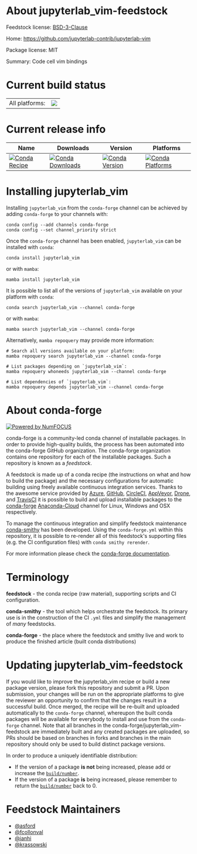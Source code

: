 About jupyterlab_vim-feedstock
==============================

Feedstock license: [BSD-3-Clause](https://github.com/conda-forge/jupyterlab_vim-feedstock/blob/main/LICENSE.txt)

Home: https://github.com/jupyterlab-contrib/jupyterlab-vim

Package license: MIT

Summary: Code cell vim bindings

Current build status
====================


<table><tr><td>All platforms:</td>
    <td>
      <a href="https://dev.azure.com/conda-forge/feedstock-builds/_build/latest?definitionId=12796&branchName=main">
        <img src="https://dev.azure.com/conda-forge/feedstock-builds/_apis/build/status/jupyterlab_vim-feedstock?branchName=main">
      </a>
    </td>
  </tr>
</table>

Current release info
====================

| Name | Downloads | Version | Platforms |
| --- | --- | --- | --- |
| [![Conda Recipe](https://img.shields.io/badge/recipe-jupyterlab_vim-green.svg)](https://anaconda.org/conda-forge/jupyterlab_vim) | [![Conda Downloads](https://img.shields.io/conda/dn/conda-forge/jupyterlab_vim.svg)](https://anaconda.org/conda-forge/jupyterlab_vim) | [![Conda Version](https://img.shields.io/conda/vn/conda-forge/jupyterlab_vim.svg)](https://anaconda.org/conda-forge/jupyterlab_vim) | [![Conda Platforms](https://img.shields.io/conda/pn/conda-forge/jupyterlab_vim.svg)](https://anaconda.org/conda-forge/jupyterlab_vim) |

Installing jupyterlab_vim
=========================

Installing `jupyterlab_vim` from the `conda-forge` channel can be achieved by adding `conda-forge` to your channels with:

```
conda config --add channels conda-forge
conda config --set channel_priority strict
```

Once the `conda-forge` channel has been enabled, `jupyterlab_vim` can be installed with `conda`:

```
conda install jupyterlab_vim
```

or with `mamba`:

```
mamba install jupyterlab_vim
```

It is possible to list all of the versions of `jupyterlab_vim` available on your platform with `conda`:

```
conda search jupyterlab_vim --channel conda-forge
```

or with `mamba`:

```
mamba search jupyterlab_vim --channel conda-forge
```

Alternatively, `mamba repoquery` may provide more information:

```
# Search all versions available on your platform:
mamba repoquery search jupyterlab_vim --channel conda-forge

# List packages depending on `jupyterlab_vim`:
mamba repoquery whoneeds jupyterlab_vim --channel conda-forge

# List dependencies of `jupyterlab_vim`:
mamba repoquery depends jupyterlab_vim --channel conda-forge
```


About conda-forge
=================

[![Powered by
NumFOCUS](https://img.shields.io/badge/powered%20by-NumFOCUS-orange.svg?style=flat&colorA=E1523D&colorB=007D8A)](https://numfocus.org)

conda-forge is a community-led conda channel of installable packages.
In order to provide high-quality builds, the process has been automated into the
conda-forge GitHub organization. The conda-forge organization contains one repository
for each of the installable packages. Such a repository is known as a *feedstock*.

A feedstock is made up of a conda recipe (the instructions on what and how to build
the package) and the necessary configurations for automatic building using freely
available continuous integration services. Thanks to the awesome service provided by
[Azure](https://azure.microsoft.com/en-us/services/devops/), [GitHub](https://github.com/),
[CircleCI](https://circleci.com/), [AppVeyor](https://www.appveyor.com/),
[Drone](https://cloud.drone.io/welcome), and [TravisCI](https://travis-ci.com/)
it is possible to build and upload installable packages to the
[conda-forge](https://anaconda.org/conda-forge) [Anaconda-Cloud](https://anaconda.org/)
channel for Linux, Windows and OSX respectively.

To manage the continuous integration and simplify feedstock maintenance
[conda-smithy](https://github.com/conda-forge/conda-smithy) has been developed.
Using the ``conda-forge.yml`` within this repository, it is possible to re-render all of
this feedstock's supporting files (e.g. the CI configuration files) with ``conda smithy rerender``.

For more information please check the [conda-forge documentation](https://conda-forge.org/docs/).

Terminology
===========

**feedstock** - the conda recipe (raw material), supporting scripts and CI configuration.

**conda-smithy** - the tool which helps orchestrate the feedstock.
                   Its primary use is in the construction of the CI ``.yml`` files
                   and simplify the management of *many* feedstocks.

**conda-forge** - the place where the feedstock and smithy live and work to
                  produce the finished article (built conda distributions)


Updating jupyterlab_vim-feedstock
=================================

If you would like to improve the jupyterlab_vim recipe or build a new
package version, please fork this repository and submit a PR. Upon submission,
your changes will be run on the appropriate platforms to give the reviewer an
opportunity to confirm that the changes result in a successful build. Once
merged, the recipe will be re-built and uploaded automatically to the
`conda-forge` channel, whereupon the built conda packages will be available for
everybody to install and use from the `conda-forge` channel.
Note that all branches in the conda-forge/jupyterlab_vim-feedstock are
immediately built and any created packages are uploaded, so PRs should be based
on branches in forks and branches in the main repository should only be used to
build distinct package versions.

In order to produce a uniquely identifiable distribution:
 * If the version of a package **is not** being increased, please add or increase
   the [``build/number``](https://docs.conda.io/projects/conda-build/en/latest/resources/define-metadata.html#build-number-and-string).
 * If the version of a package **is** being increased, please remember to return
   the [``build/number``](https://docs.conda.io/projects/conda-build/en/latest/resources/define-metadata.html#build-number-and-string)
   back to 0.

Feedstock Maintainers
=====================

* [@asford](https://github.com/asford/)
* [@fcollonval](https://github.com/fcollonval/)
* [@ianhi](https://github.com/ianhi/)
* [@krassowski](https://github.com/krassowski/)

